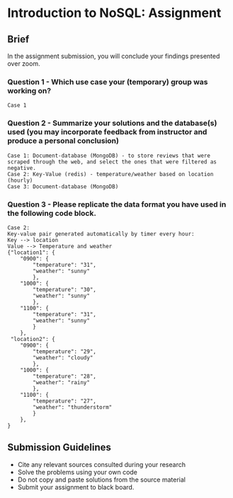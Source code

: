 # Introduction to NoSQL: Assignment

## Brief

In the assignment submission, you will conclude your findings presented over zoom.

### Question 1 - Which use case your (temporary) group was working on?

```
Case 1
```

### Question 2 - Summarize your solutions and the database(s) used (you may incorporate feedback from instructor and produce a personal conclusion)

```
Case 1: Document-database (MongoDB) - to store reviews that were scraped through the web, and select the ones that were filtered as negative.
Case 2: Key-Value (redis) - temperature/weather based on location (hourly)
Case 3: Document-database (MongoDB)
```

### Question 3 - Please replicate the data format you have used in the following code block.

```
Case 2:
Key-value pair generated automatically by timer every hour:
Key --> location
Value --> Temperature and weather
{"location1": {
    "0900": {
        "temperature": "31",
        "weather": "sunny"
        },
    "1000": {
        "temperature": "30",
        "weather": "sunny"
        },
    "1100": {
        "temperature": "31",
        "weather": "sunny"
        }
    },
 "location2": {
    "0900": {
        "temperature": "29",
        "weather": "cloudy"
        },
    "1000": {
        "temperature": "28",
        "weather": "rainy"
        },
    "1100": {
        "temperature": "27",
        "weather": "thunderstorm"
        }
    },
}
```

## Submission Guidelines

- Cite any relevant sources consulted during your research
- Solve the problems using your own code
- Do not copy and paste solutions from the source material
- Submit your assignment to black board.
